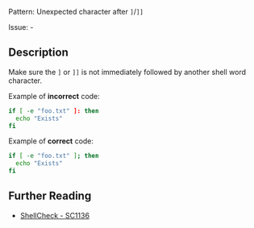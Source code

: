 Pattern: Unexpected character after `]`/`]]`

Issue: -

## Description

Make sure the `]` or `]]` is not immediately followed by another shell word character.

Example of **incorrect** code:

```sh
if [ -e "foo.txt" ]: then
  echo "Exists"
fi
```

Example of **correct** code:

```sh
if [ -e "foo.txt" ]; then
  echo "Exists"
fi
```

## Further Reading

* [ShellCheck - SC1136](https://github.com/koalaman/shellcheck/wiki/SC1136)
